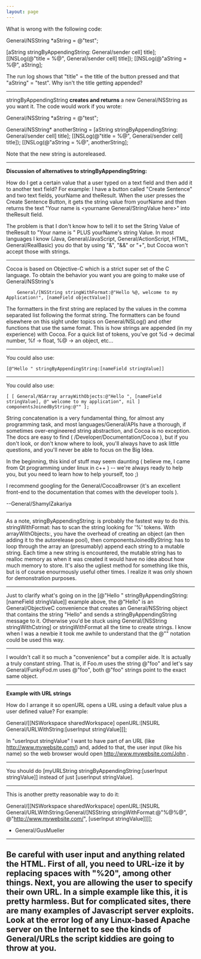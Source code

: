```yaml
---
layout: page
---
```


What is wrong with the following code:
    
General/NSString *aString = @"test";

[aString stringByAppendingString: General/sender cell] title];
[[NSLog(@"title = %@", General/sender cell] title]);
[[NSLog(@"aString = %@", aString];



The run log shows that "title" = the title of the button pressed and that "aString" = "test".
Why isn't the title getting appended?

----

stringByAppendingString **creates and returns** a new General/NSString as you want it. The code would work if you wrote:

    
General/NSString *aString = @"test";

General/NSString* anotherString = [aString stringByAppendingString: General/sender cell] title];
[[NSLog(@"title = %@", General/sender cell] title]);
[[NSLog(@"aString = %@", anotherString];



Note that the new string is autoreleased.

----

**Discussion of alternatives to     stringByAppendingString:**

How do I get a certain value that a user typed on a text field and then add it to another text field?
For example: I have a button called "Create Sentence" and two text fields, yourName and theResult. When the user presses the Create Sentence Button, it gets the string value from yourName and then returns the text "Your name is <yourname General/StringValue here>" into theResult field.

The problem is that I don't know how to tell it to set the String Value of theResult to "Your name is " PLUS yourName's string Value.
In most languages I know (Java, General/JavaScript, General/ActionScript, HTML, General/RealBasic) you do that by using "&", "&&" or "+", but Cocoa won't accept those with strings.

---- 

Cocoa is based on Objective-C which is a strict super set of the C language.  To obtain the behavior you want you are going to make use of General/NSString's 

        General/[NSString stringWithFormat:@"Hello %@, welcome to my Application!", [nameField objectValue]]

The formatters in the first string are replaced by the values in the comma separated list following the format string.  The formatters can be found elsewhere on this sight under topics on General/NSLog() and other functions that use the same fomat.  This is how strings are appended (in my experience) with Cocoa.  For a quick list of tokens, you've got %d -> decimal number, %f -> float, %@ -> an object, etc...

----

You could also use:

    [@"Hello " stringByAppendingString:[nameField stringValue]]

----

You could also use:

    [ [ General/NSArray arrayWithObjects:@"Hello ", [nameField stringValue], @" welcome to my application", nil ] componentsJoinedByString:@"" ];

String concatenation is a very fundamental thing, for almost any programming task, and most languages/General/APIs have a thorough, if sometimes over-engineered string abstraction, and Cocoa is no exception. The docs are easy to find ( /Developer/Documentation/Cocoa ), but if you don't look, or don't know where to look, you'll always have to ask little questions, and you'll never be able to focus on the Big Idea. 

In the beginning, this kind of stuff may seem daunting ( believe me, I came from Qt programming under linux in c++ ) -- we're always ready to help you, but you need to learn how to help yourself, too ;)

I recommend googling for the General/CocoaBrowser (it's an excellent front-end to the documentation that comes with the developer tools ).

--General/ShamylZakariya

----

As a note, stringByAppendingString: is probably the fastest way to do this. stringWithFormat: has to scan the string looking for '%' tokens. With arrayWithObjects:, you have the overhead of creating an object (an then adding it to the autorelease pool), then componentsJoinedByString: has to loop through the array an (presumably) append each string to a mutable string. Each time a new string is encountered, the mutable string has to realloc memory as when it was created it would have no idea about how much memory to store. It's also the ugliest method for something like this, but is of course enourmously useful other times. I realize it was only shown for demonstration purposes.

----

Just to clarify what's going on in the     [@"Hello " stringByAppendingString:[nameField stringValue]] example above, the @"Hello" is an General/ObjectiveC convenience that creates an General/NSString object that contains the string "Hello" and sends a stringByAppendingString message to it. Otherwise you'd be stuck using General/[NSString stringWithCstring] or stringWithFormat all the time to create strings. I know when I was a newbie it took me awhile to understand that the @"" notation could be used this way.

----

I wouldn't call it so much a "convenience" but a compiler aide. It is actually a truly constant string. That is, if Foo.m uses the string @"foo" and let's say General/FunkyFod.m uses @"foo", both @"foo" strings point to the exact same object.

----

**Example with URL strings**

How do I arrange it so openURL opens a URL using a default value plus a user defined value?
For example: 

General/[[NSWorkspace sharedWorkspace] openURL:[NSURL General/URLWithString:[userInput stringValue]]];

In "userInput stringValue" I want to have part of an URL (like http://www.mywebsite.com/) and, added to that, the user input (like his name) so the web browser would open http://www.mywebsite.com/John .

----

You should do [myURLString stringByAppendingString:[userInput stringValue]] instead of just [userInput stringValue].

----

This is another pretty reasonable way to do it:

General/[[NSWorkspace sharedWorkspace] openURL:[NSURL General/URLWithString:General/[NSString stringWithFormat:@"%@%@", @"http://www.mywebsite.com/", [userInput stringValue]]]];

- General/GusMueller

----
Be careful with user input and anything related the HTML. First of all, you need to URL-ize it by replacing spaces with "%20", among other things. Next, you are allowing the user to specify their own URL. In a simple example like this, it is pretty harmless. But for complicated sites, there are many examples of Javascript server exploits. Look at the error log of any Linux-based Apache server on the Internet to see the kinds of General/URLs the script kiddies are going to throw at you.
----